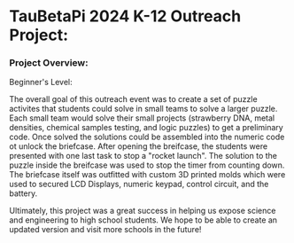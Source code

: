 # TauBetaPi 2024 K-12 Outreach Project:

### Project Overview:

Beginner's Level:

The overall goal of this outreach event was to create a set of puzzle activites that students could solve in small teams to solve a larger puzzle. Each small team would solve their small projects (strawberry DNA, metal densities, chemical samples testing, and logic puzzles) to get a preliminary code. Once solved the solutions could be assembled into the numeric code ot unlock the briefcase. After opening the breifcase, the students were presented with one last task to stop a "rocket launch". The solution to the puzzle inside the breifcase was used to stop the timer from counting down. The briefcase itself was outfitted with custom 3D printed molds which were used to secured LCD Displays, numeric keypad, control circuit, and the battery. 

Ultimately, this project was a great success in helping us expose science and engineering to high school students. We hope to be able to create an updated version and visit more schools in the future!


